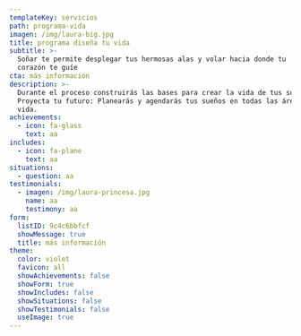 ```yaml
---
templateKey: servicios
path: programa-vida
imagen: /img/laura-big.jpg
title: programa diseña tu vida
subtitle: >-
  Soñar te permite desplegar tus hermosas alas y volar hacia donde tu
  corazón te guíe
cta: más información
description: >-
  Durante el proceso construirás las bases para crear la vida de tus sueños.
  Proyecta tu futuro: Planearás y agendarás tus sueños en todas las áreas de tu
  vida.
achievements:
  - icon: fa-glass
    text: aa
includes:
  - icon: fa-plane
    text: aa
situations:
  - question: aa
testimonials:
  - imagen: /img/laura-princesa.jpg
    name: aa
    testimony: aa
form:
  listID: 9c4c6bbfcf
  showMessage: true
  title: más información
theme:
  color: violet
  favicon: all
  showAchievements: false
  showForm: true
  showIncludes: false
  showSituations: false
  showTestimonials: false
  useImage: true
---
```

